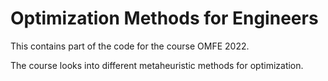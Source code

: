# Optimization Methods for Engineers #

This contains part of the code for the course OMFE 2022.

The course looks into different metaheuristic methods for optimization.
